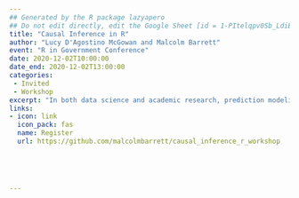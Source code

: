 ```yaml
---
## Generated by the R package lazyapero
## Do not edit directly, edit the Google Sheet [id = 1-PItelqpv0Sb_LdiEDqb8O3D_Roii5nVTL07IRVbRtA]
title: "Causal Inference in R"
author: "Lucy D'Agostino McGowan and Malcolm Barrett"
event: "R in Government Conference"
date: 2020-12-02T10:00:00
date_end: 2020-12-02T13:00:00
categories:
 - Invited
 - Workshop
excerpt: "In both data science and academic research, prediction modeling is often not enough; to answer many questions, we need to approach them causally. In this workshop, we’ll teach the essential elements of answering causal questions in R through causal diagrams, and causal modeling techniques such as propensity scores and inverse probability weighting. We’ll also show that by distinguishing predictive models from causal models, we can better take advantage of both tools. You’ll be able to use the tools you already know--the tidyverse, regression models, and more--to answer the questions that are important to your work."
links:
- icon: link
  icon_pack: fas
  name: Register
  url: https://github.com/malcolmbarrett/causal_inference_r_workshop





---
```

